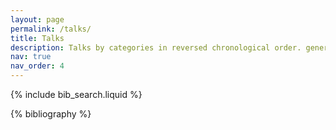 ```yaml
---
layout: page
permalink: /talks/
title: Talks
description: Talks by categories in reversed chronological order. generated by jekyll-scholar.
nav: true
nav_order: 4
---
```

<!-- _pages/publications.md -->

<!-- Bibsearch Feature -->

{% include bib_search.liquid %}

<div class="publications">

{% bibliography %}

</div>


